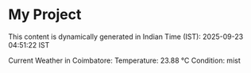 # My Project

This content is dynamically generated in Indian Time (IST): 2025-09-23 04:51:22 IST


Current Weather in Coimbatore:
Temperature: 23.88 °C
Condition: mist
